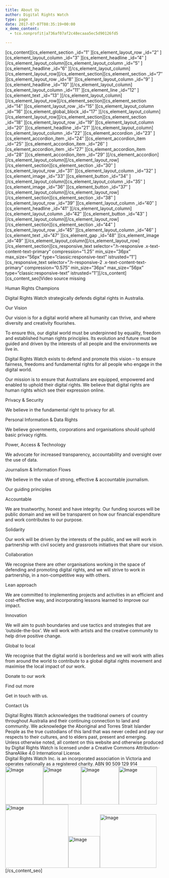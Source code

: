 ```yaml
---
title: About Us
author: Digital Rights Watch
type: page
date: 2017-07-07T08:35:19+00:00
x_demo_content:
  - tco.nonprofit|a736af07af2c48ecaaa5ec5d90126fd5

---
```

\[cs\_content\]\[cs\_element\_section \_id=&#8221;1&#8243; \]\[cs\_element\_layout\_row \_id=&#8221;2&#8243; \]\[cs\_element\_layout\_column \_id=&#8221;3&#8243; \]\[cs\_element\_headline \_id=&#8221;4&#8243; \]\[/cs\_element\_layout\_column\]\[cs\_element\_layout\_column \_id=&#8221;5&#8243; \]\[cs\_element\_headline \_id=&#8221;6&#8243; \]\[/cs\_element\_layout\_column\]\[/cs\_element\_layout\_row\]\[/cs\_element\_section\]\[cs\_element\_section \_id=&#8221;7&#8243; \]\[cs\_element\_layout\_row \_id=&#8221;8&#8243; \]\[cs\_element\_layout\_column \_id=&#8221;9&#8243; \]\[cs\_element\_headline \_id=&#8221;10&#8243; \]\[/cs\_element\_layout\_column\]\[cs\_element\_layout\_column \_id=&#8221;11&#8243; \]\[cs\_element\_line \_id=&#8221;12&#8243; \]\[cs\_element\_text \_id=&#8221;13&#8243; \]\[/cs\_element\_layout\_column\]\[/cs\_element\_layout\_row\]\[/cs\_element\_section\]\[cs\_element\_section \_id=&#8221;14&#8243; \]\[cs\_element\_layout\_row \_id=&#8221;15&#8243; \]\[cs\_element\_layout\_column \_id=&#8221;16&#8243; \]\[cs\_element\_global\_block \_id=&#8221;17&#8243; \]\[/cs\_element\_layout\_column\]\[/cs\_element\_layout\_row\]\[/cs\_element\_section\]\[cs\_element\_section \_id=&#8221;18&#8243; \]\[cs\_element\_layout\_row \_id=&#8221;19&#8243; \]\[cs\_element\_layout\_column \_id=&#8221;20&#8243; \]\[cs\_element\_headline \_id=&#8221;21&#8243; \]\[/cs\_element\_layout\_column\]\[cs\_element\_layout\_column \_id=&#8221;22&#8243; \]\[cs\_element\_accordion \_id=&#8221;23&#8243; \]\[cs\_element\_accordion\_item \_id=&#8221;24&#8243; \]\[cs\_element\_accordion\_item \_id=&#8221;25&#8243; \]\[cs\_element\_accordion\_item \_id=&#8221;26&#8243; \]\[cs\_element\_accordion\_item \_id=&#8221;27&#8243; \]\[cs\_element\_accordion\_item \_id=&#8221;28&#8243; \]\[cs\_element\_accordion\_item \_id=&#8221;29&#8243; \]\[/cs\_element\_accordion\]\[/cs\_element\_layout\_column\]\[/cs\_element\_layout\_row\]\[/cs\_element\_section\]\[cs\_element\_section \_id=&#8221;30&#8243; \]\[cs\_element\_layout\_row \_id=&#8221;31&#8243; \]\[cs\_element\_layout\_column \_id=&#8221;32&#8243; \]\[cs\_element\_image \_id=&#8221;33&#8243; \]\[cs\_element\_button \_id=&#8221;34&#8243; \]\[/cs\_element\_layout\_column\]\[cs\_element\_layout\_column \_id=&#8221;35&#8243; \]\[cs\_element\_image \_id=&#8221;36&#8243; \]\[cs\_element\_button \_id=&#8221;37&#8243; \]\[/cs\_element\_layout\_column\]\[/cs\_element\_layout\_row\]\[/cs\_element\_section\]\[cs\_element\_section \_id=&#8221;38&#8243; \]\[cs\_element\_layout\_row \_id=&#8221;39&#8243; \]\[cs\_element\_layout\_column \_id=&#8221;40&#8243; \]\[cs\_element\_headline \_id=&#8221;41&#8243; \]\[/cs\_element\_layout\_column\]\[cs\_element\_layout\_column \_id=&#8221;42&#8243; \]\[cs\_element\_button \_id=&#8221;43&#8243; \]\[/cs\_element\_layout\_column\]\[/cs\_element\_layout\_row\]\[/cs\_element\_section\]\[cs\_element\_section \_id=&#8221;44&#8243; \]\[cs\_element\_layout\_row \_id=&#8221;45&#8243; \]\[cs\_element\_layout\_column \_id=&#8221;46&#8243; \]\[cs\_element\_text \_id=&#8221;47&#8243; \]\[cs\_element\_gap \_id=&#8221;48&#8243; \]\[cs\_element\_image \_id=&#8221;49&#8243; \]\[/cs\_element\_layout\_column\]\[/cs\_element\_layout\_row\]\[/cs\_element\_section\]\[cs\_responsive\_text selector=&#8221;.h-responsive .x-text-content-text-primary&#8221; compression=&#8221;1.25&#8243; min\_size=&#8221;36px&#8221; max\_size=&#8221;56px&#8221; type=&#8221;classic:responsive-text&#8221; istrusted=&#8221;1&#8243;\]\[cs\_responsive\_text selector=&#8221;.h-responsive-2 .x-text-content-text-primary&#8221; compression=&#8221;0.575&#8243; min\_size=&#8221;36px&#8221; max\_size=&#8221;56px&#8221; type=&#8221;classic:responsive-text&#8221; istrusted=&#8221;1&#8243;\]\[/cs\_content\][cs\_content\_seo]Video source missing 

Human Rights Champions

Digital Rights Watch strategically defends digital rights in Australia.

Our Vision

Our vision is for a digital world where all humanity can thrive, and where diversity and creativity flourishes.

To ensure this, our digital world must be underpinned by equality, freedom and established human rights principles. Its evolution and future must be guided and driven by the interests of all people and the environments we live in.

Digital Rights Watch exists to defend and promote this vision – to ensure fairness, freedoms and fundamental rights for all people who engage in the digital world.

Our mission is to ensure that Australians are equipped, empowered and enabled to uphold their digital rights. We believe that digital rights are human rights which see their expression online.

Privacy & Security

We believe in the fundamental right to privacy for all.

Personal Information & Data Rights

We believe governments, corporations and organisations should uphold basic privacy rights.

Power, Access & Technology

We advocate for increased transparency, accountability and oversight over the use of data.

Journalism & Information Flows

We believe in the value of strong, effective & accountable journalism.

Our guiding principles

Accountable

We are trustworthy, honest and have integrity. Our funding sources will be public domain and we will be transparent on how our financial expenditure and work contributes to our purpose. 

Solidarity

Our work will be driven by the interests of the public, and we will work in partnership with civil society and grassroots initiatives that share our vision. 

Collaboration

We recognise there are other organisations working in the space of defending and promoting digital rights, and we will strive to work in partnership, in a non-competitive way with others. 

Lean approach

We are committed to implementing projects and activities in an efficient and cost-effective way, and incorporating lessons learned to improve our impact. 

Innovation

We will aim to push boundaries and use tactics and strategies that are ‘outside-the-box’. We will work with artists and the creative community to help drive positive change. 

Global to local

We recognise that the digital world is borderless and we will work with allies from around the world to contribute to a global digital rights movement and maximise the local impact of our work. 

Donate to our work 

Find out more 

Get in touch with us.

Contact Us 

Digital Rights Watch acknowledges the traditional owners of country throughout Australia and their continuing connection to land and community. We acknowledge the Aboriginal and Torres Strait Islander People as the true custodians of this land that was never ceded and pay our respects to their cultures, and to elders past, present and emerging.  
Unless otherwise noted, all content on this website and otherwise produced by Digital Rights Watch is licensed under a Creative Commons Attribution-ShareAlike 4.0 International License.  
Digital Rights Watch Inc. is an incorporated association in Victoria and operates nationally as a registered charity. ABN 90 509 129 914<img loading="lazy" decoding="async" alt="Image" src="http://localhost:9210/wp-content/uploads/2020/02/vision-icon-1.png" width="120" height="120" /><img loading="lazy" decoding="async" alt="Image" src="/wp-content/uploads/2020/02/vision-icon-2.png" width="120" height="120" /><img loading="lazy" decoding="async" alt="Image" src="/wp-content/uploads/2020/02/vision-icon-3.png" width="120" height="120" /><img loading="lazy" decoding="async" alt="Image" src="/wp-content/uploads/2020/02/vision-icon-4.png" width="120" height="120" /><img loading="lazy" decoding="async" alt="Image" src="/wp-content/uploads/2020/02/new-level-1.png" width="200" height="200" /><img loading="lazy" decoding="async" alt="Image" src="/wp-content/uploads/2020/02/stats-2.png" width="100" height="100" /><img loading="lazy" decoding="async" alt="Image" src="/wp-content/uploads/2016/02/ACNC-Registered-Charity-Tick.jpg" width="179" height="169" />[/cs\_content\_seo]
